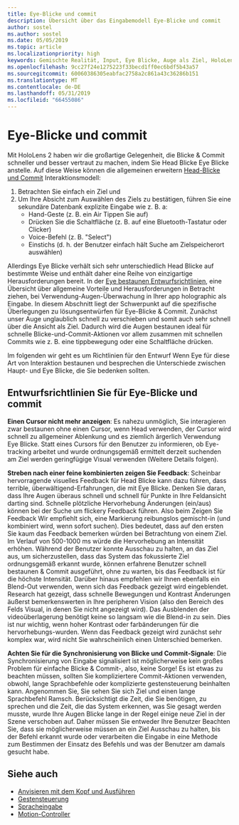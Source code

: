 ```yaml
---
title: Eye-Blicke und commit
description: Übersicht über das Eingabemodell Eye-Blicke und commit
author: sostel
ms.author: sostel
ms.date: 05/05/2019
ms.topic: article
ms.localizationpriority: high
keywords: Gemischte Realität, Input, Eye Blicke, Auge als Ziel, HoloLens 2 "," Auswahl Eye-basierte Eye nachverfolgung
ms.openlocfilehash: 9cc27f24e1275223f33becd1ff0ec6bdf5b43a57
ms.sourcegitcommit: 60060386305eabfac2758a2c861a43c36286b151
ms.translationtype: MT
ms.contentlocale: de-DE
ms.lasthandoff: 05/31/2019
ms.locfileid: "66455086"
---
```

# <a name="eye-gaze-and-commit"></a>Eye-Blicke und commit
Mit HoloLens 2 haben wir die großartige Gelegenheit, die Blicke & Commit schneller und besser vertraut zu machen, indem Sie Head Blicke Eye Blicke anstelle. Auf diese Weise können die allgemeinen erweitern [Head-Blicke und Commit](gaze-and-commit.md) Interaktionsmodell: 
1. Betrachten Sie einfach ein Ziel und 
2. Um Ihre Absicht zum Auswählen des Ziels zu bestätigen, führen Sie eine sekundäre Datenbank explizite Eingabe wie z. B. a:  
   - Hand-Geste (z. B. ein Air Tippen Sie auf)
   - Drücken Sie die Schaltfläche (z. B. auf eine Bluetooth-Tastatur oder Clicker)
   - Voice-Befehl (z. B. "Select")
   - Einstichs (d. h. der Benutzer einfach hält Suche am Zielspeicherort auswählen)

Allerdings Eye Blicke verhält sich sehr unterschiedlich Head Blicke auf bestimmte Weise und enthält daher eine Reihe von einzigartige Herausforderungen bereit. In der [Eye bestaunen Entwurfsrichtlinien](eye-tracking.md), eine Übersicht über allgemeine Vorteile und Herausforderungen in Betracht ziehen, bei Verwendung-Augen-Überwachung in Ihrer app holographic als Eingabe. In diesem Abschnitt liegt der Schwerpunkt auf die spezifische Überlegungen zu lösungsentwürfen für Eye-Blicke & Commit.
Zunächst unser Auge unglaublich schnell zu verschieben und somit auch sehr schnell über die Ansicht als Ziel. Dadurch wird die Augen bestaunen ideal für schnelle Blicke-und-Commit-Aktionen vor allem zusammen mit schnellen Commits wie z. B. eine tippbewegung oder eine Schaltfläche drücken.
   
Im folgenden wir geht es um Richtlinien für den Entwurf Wenn Eye für diese Art von Interaktion bestaunen und besprechen die Unterschiede zwischen Haupt- und Eye Blicke, die Sie bedenken sollten.

## <a name="design-guidelines-for-eye-gaze-and-commit"></a>Entwurfsrichtlinien Sie für Eye-Blicke und commit

**Einen Cursor nicht mehr anzeigen**: Es nahezu unmöglich, Sie interagieren zwar bestaunen ohne einen Cursor, wenn Head verwenden, der Cursor wird schnell zu allgemeiner Ablenkung und es ziemlich ärgerlich Verwendung Eye Blicke. Statt eines Cursors für den Benutzer zu informieren, ob Eye-tracking arbeitet und wurde ordnungsgemäß ermittelt derzeit suchenden am Ziel werden geringfügige Visual verwenden (Weitere Details folgen).

**Streben nach einer feine kombinierten zeigen Sie Feedback**: Scheinbar hervorragende visuelles Feedback für Head Blicke kann dazu führen, dass terrible, überwältigend-Erfahrungen, die mit Eye Blicke. Denken Sie daran, dass Ihre Augen überaus schnell und schnell für Punkte in Ihre Feldansicht darting sind. Schnelle plötzliche Hervorhebung Änderungen (ein/aus) können bei der Suche um flickery Feedback führen. Also beim Zeigen Sie Feedback Wir empfiehlt sich, eine Markierung reibungslos gemischt-in (und kombiniert wird, wenn sofort suchen). Dies bedeutet, dass auf den ersten Sie kaum das Feedback bemerken würden bei Betrachtung von einem Ziel. Im Verlauf von 500-1000 ms würde die Hervorhebung an Intensität erhöhen. Während der Benutzer konnte Ausschau zu halten, an das Ziel aus, um sicherzustellen, dass das System das fokussierte Ziel ordnungsgemäß erkannt wurde, können erfahrene Benutzer schnell bestaunen & Commit ausgeführt, ohne zu warten, bis das Feedback ist für die höchste Intensität. Darüber hinaus empfehlen wir Ihnen ebenfalls ein Blend-Out verwenden, wenn sich das Feedback gezeigt wird eingeblendet. Research hat gezeigt, dass schnelle Bewegungen und Kontrast Änderungen äußerst bemerkenswerten in Ihre peripheren Vision (also den Bereich des Felds Visual, in denen Sie nicht angezeigt wird). Das Ausblenden der videoüberlagerung benötigt keine so langsam wie die Blend-in zu sein. Dies ist nur wichtig, wenn hoher Kontrast oder farbänderungen für die hervorhebungs-wurden. Wenn das Feedback gezeigt wird zunächst sehr komplex war, wird nicht Sie wahrscheinlich einen Unterschied bemerken.

**Achten Sie für die Synchronisierung von Blicke und Commit-Signale**: Die Synchronisierung von Eingabe signalisiert ist möglicherweise kein großes Problem für einfache Blicke & Commit-, also, keine Sorge! Es ist etwas zu beachten müssen, sollten Sie kompliziertere Commit-Aktionen verwenden, obwohl, lange Sprachbefehle oder komplizierte gestensteuerung beinhalten kann. Angenommen Sie, Sie sehen Sie sich Ziel und einen lange Sprachbefehl Ramsch. Berücksichtigt die Zeit, die Sie benötigen, zu sprechen und die Zeit, die das System erkennen, was Sie gesagt werden musste, wurde Ihre Augen Blicke lange in der Regel einige neue Ziel in der Szene verschoben auf. Daher müssen Sie entweder Ihre Benutzer Beachten Sie, dass sie möglicherweise müssen an ein Ziel Ausschau zu halten, bis der Befehl erkannt wurde oder verarbeiten die Eingabe in eine Methode zum Bestimmen der Einsatz des Befehls und was der Benutzer am damals gesucht habe.

## <a name="see-also"></a>Siehe auch
* [Anvisieren mit dem Kopf und Ausführen](gaze-and-commit.md)
* [Gestensteuerung](gestures.md)
* [Spracheingabe](voice-design.md)
* [Motion-Controller](motion-controllers.md)
